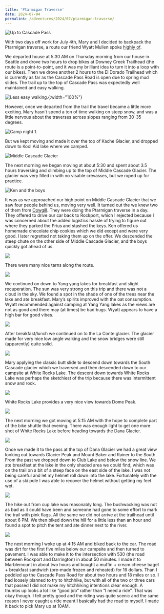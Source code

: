 ```yaml
---
title: 'Ptarmigan Traverse'
date: 2024-07-04
permalink: /adventures/2024/07/ptarmigan-traverse/
---
```


![Up to Cascade Pass](/images/2024-07-ptarmigan/2024-07-ptarmigan4533.JPG)

With two days off work for July 4th, Mary and I decided to backpack the Ptarmigan traverse, a route our friend Wyatt Mullen spoke [highly of](https://wyattmullen.com/adventures/20220819-ptarmigan-traverse).

We departed house at 5:30 AM on Thursday morning from our house in Seattle and drove two hours to drop bikes at Downey Creek Trailhead (the route is a point-to-point, and it was my brilliant idea to turn it into a loop with our bikes). Then we drove another 2 hours to the El Dorado Trailhead which is currently as far as the Cascade Pass Road is open due to spring mud slides. The trail up to the top of Cascade Pass was expectedly well maintained and easy walking. 

![Less easy walking.](/images/2024-07-ptarmigan/2024-07-ptarmigan4534.JPG){:width="100%"}

However, once we departed from the trail the travel became a little more exciting. Mary hasn't spend a ton of time walking on steep snow, and was a little nervous about the traverses across slopes ranging from 30-35 degrees. 

![Camp night 1.](/images/2024-07-ptarmigan/2024-07-ptarmigan4592.JPG)

But we kept moving and made it over the top of Kache Glacier, and dropped down to Kool Aid lake where we camped.

![Middle Cascade Glacier](/images/2024-07-ptarmigan/2024-07-ptarmigan4641.JPG)

The next morning we began moving at about 5:30 and spent about 3.5 hours traversing and climbing up to the top of Middle Cascade Glacier. The glacier was very filled in with no visable crevasses, but we roped up for practice. 

![Ken and the boys](/images/2024-07-ptarmigan/2024-07-ptarmigan4644.JPG)

It was as we approached our high point on Middle Cascade Glacier that we saw four people behind us, moving very well. It turned out the we knew two of them from [Cowgill](https://cowgilltrailcollective.com). They were doing the Ptarmigan traverse in a day. They offered to drive our car back to Rockport, which I rejected because I was concerned about the added logistics hassle of trying to figure out where they parked the Prius and stashed the keys. Ken offered us homemade chocolate chip cookies which we did except and were very good. I later regretted not taking them up on the offer. We descended the steep chute on the other side of Middle Cascade Glacier, and the boys quickly got ahead of us. 

![](/images/2024-07-ptarmigan/2024-07-ptarmigan4680.JPG)

There were many nice tarns along the route.

![](/images/2024-07-ptarmigan/2024-07-ptarmigan4670.JPG)

We continued on down to Yang yang lakes for breakfast and slight recuperation. The sun was very strong on this trip and there was not a cloud in the sky. We found a spot in the shade of one of the trees near the lake and ate breakfast. Mary’s spirits improved with the oat consumption. Wyatt recommended against camping at Yang Yang lakes as the views are not as good and there may (at times) be bad bugs. Wyatt appears to have a high bar for good vibes.

![](/images/2024-07-ptarmigan/2024-07-ptarmigan4735.JPG)

After breakfast/lunch we continued on to the La Conte glacier. The glacier made for very nice low angle walking and the snow bridges were still (apparently) quite solid.


![](/images/2024-07-ptarmigan/2024-07-ptarmigan4746.JPG)

Mary applying the classic butt slide to descend down towards the South Cascade glacier which we traversed and then descended down to our campsite at White Rocks Lake. The descent down towards White Rocks Lake was perhaps the sketchiest of the trip because there was intermittent snow and rock. 

![](/images/2024-07-ptarmigan/2024-07-ptarmigan4805.JPG)

White Rocks Lake provides a very nice view towards Dome Peak.

![](/images/2024-07-ptarmigan/2024-07-ptarmigan4814.JPG)

The next morning we got moving at 5:15 AM with the hope to complete part of the bike shuttle that evening. There was enough light to get one more shot of White Rocks Lake before heading towards the Dana Glacier. 

![](/images/2024-07-ptarmigan/2024-07-ptarmigan4835.JPG)

Once we made it to the pass at the top of Dana Glacier we had a great view looking out towards Glacier Peak and Mount Baker and Rainer to the South. From the past we dropped down to Club Lake and below the snow line. We ate breakfast at the lake in the only shaded area we could find, which was on the trail on a  bit of a steep face on the east side of the lake. I was not being careful and let my helmet roll down into the lake. Fortunately with the use of a ski pole I was able to recover the helmet without getting my feet wet. 

![](/images/2024-07-ptarmigan/2024-07-ptarmigan4856.JPG)

The hike out from cup lake was reasonably long. The bushwacking was not as bad as it could have been and someone had gone to some effort to mark the trail with pink flags. All the same we did not arrive at the trailhead until about 6 PM. We then biked down the hill for a little less than an hour and found a spot to pitch the tent and ate dinner next to the river.

![](/images/2024-07-ptarmigan/2024-07-ptarmigan4861.JPG)


The next morning I woke up at 4:15 AM and biked back to the car. The road was dirt for the first five miles below our campsite and then turned to pavement. I was able to make it to the intersection with 530 (the road between Rockport and Darrington) in about 50 minutes. I made it to Marblemount in about two hours and bought a muffin + cream cheese bagel + breakfast sandwich (pre-made frozen and reheated) for 16 dollars. Than I peddled up the Cascade Pass Road for about two hours and 18 miles or so. I had loosely planned to try to hitchhike, but with all of the two or three cars that passed I did not make my hitchhiking intentions clear enough. A thumbs up looks a lot like “good job” rather than “I need a ride”. That was okay though. I felt pretty good and the riding was quite scenic and the same reason I never caught a ride meant I basically had the road to myself. I made it back to pick Mary up at 10AM. 
